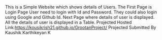 This is a Simple Website which shows details of Users.
The First Page is Login Page User need to login with Id and Password.
They could also login using Google and Github Id.
Next Page where details of user is displayed.
All the details of user is displayed in a Table.
Projected Hosted Link:https://kousikrish21.github.io/GrootanProject/
Projected Submitted By Kaushik Karthikeyan K

